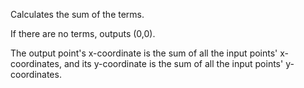 Calculates the sum of the terms.

If there are no terms, outputs (0,0).

The output point's x-coordinate is the sum of all the input points' x-coordinates, and its y-coordinate is the sum of all the input points' y-coordinates. 
